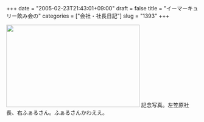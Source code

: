+++
date = "2005-02-23T21:43:01+09:00"
draft = false
title = "イーマーキュリー飲み会の"
categories = ["会社・社長日記"]
slug = "1393"
+++

<img src="http://ieiriblog.jugem.jp/?image=4137" width="350" height="217" alt="" class="pict" />
記念写真。左笠原社長、右ふぁるさん。ふぁるさんかわええ。
